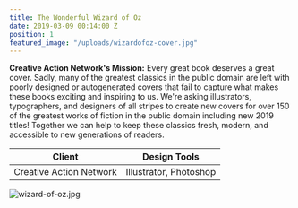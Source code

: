 ```yaml
---
title: The Wonderful Wizard of Oz
date: 2019-03-09 00:14:00 Z
position: 1
featured_image: "/uploads/wizardofoz-cover.jpg"
---
```


**Creative Action Network's Mission:** Every great book deserves a great cover. Sadly, many of the greatest classics in the public domain are left with poorly designed or autogenerated covers that fail to capture what makes these books exciting and inspiring to us. We're asking illustrators, typographers, and designers of all stripes to create new covers for over 150 of the greatest works of fiction in the public domain including new 2019 titles! Together we can help to keep these classics fresh, modern, and accessible to new generations of readers.

| Client                   | Design Tools            |
|--------------------------|-------------------------|
| Creative Action Network  | Illustrator, Photoshop  |


![wizard-of-oz.jpg](/uploads/wizard-of-oz.jpg)